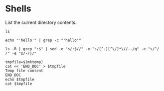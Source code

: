 
<!--
setup:
  bakerx: docable-vm-test
-->

# Shells

List the current directory contents.

```bash|{type:'command', shell:'bash'}
ls
```

```bash|{type:'command', shell:'bash'}
echo "'hello'" | grep -c "'hello'"
```

```bash|{type:'command', shell:'bash'}
ls -R | grep ":$" | sed -e "s/:$//" -e "s/[^-][^\/]*\//--/g" -e "s/^/ /" -e "s/-/|/"
```

```bash|{type:'command', shell:'bash'}
tmpfile=$(mktemp)
cat << 'END_DOC' > $tmpfile
Temp file content
END_DOC
echo $tmpfile
cat $tmpfile
```